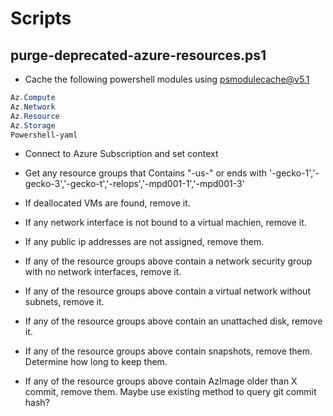 # Scripts

## purge-deprecated-azure-resources.ps1

* Cache the following powershell modules using psmodulecache@v5.1

```PowerShell
Az.Compute
Az.Network
Az.Resource
Az.Storage
Powershell-yaml
```

* Connect to Azure Subscription and set context
* Get any resource groups that Contains "-us-" or ends with '-gecko-1','-gecko-3','-gecko-t','-relops','-mpd001-1','-mpd001-3'

* If deallocated VMs are found, remove it.
* If any network interface is not bound to a virtual machien, remove it.
* If any public ip addresses are not assigned, remove them.
* If any of the resource groups above contain a network security group with no network interfaces, remove it.
* If any of the resource groups above contain a virtual network without subnets, remove it.
* If any of the resource groups above contain an unattached disk, remove it.
* If any of the resource groups above contain snapshots, remove them. Determine how long to keep them.
* If any of the resource groups above contain AzImage older than X commit, remove them. Maybe use existing method to query git commit hash?

